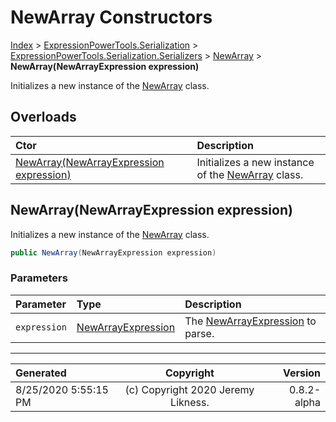 ﻿# NewArray Constructors

[Index](../index.md) > [ExpressionPowerTools.Serialization](ExpressionPowerTools.Serialization.a.md) > [ExpressionPowerTools.Serialization.Serializers](ExpressionPowerTools.Serialization.Serializers.n.md) > [NewArray](ExpressionPowerTools.Serialization.Serializers.NewArray.cs.md) > **NewArray(NewArrayExpression expression)**

Initializes a new instance of the [NewArray](ExpressionPowerTools.Serialization.Serializers.NewArray.cs.md) class.

## Overloads

| Ctor | Description |
| :-- | :-- |
| [NewArray(NewArrayExpression expression)](#newarraynewarrayexpression-expression) | Initializes a new instance of the [NewArray](ExpressionPowerTools.Serialization.Serializers.NewArray.cs.md) class. |

## NewArray(NewArrayExpression expression)

Initializes a new instance of the [NewArray](ExpressionPowerTools.Serialization.Serializers.NewArray.cs.md) class.

```csharp
public NewArray(NewArrayExpression expression)
```

### Parameters

| Parameter | Type | Description |
| :-- | :-- | :-- |
| `expression` | [NewArrayExpression](https://docs.microsoft.com/dotnet/api/system.linq.expressions.newarrayexpression) | The [NewArrayExpression](https://docs.microsoft.com/dotnet/api/system.linq.expressions.newarrayexpression) to parse. |



---

| Generated | Copyright | Version |
| :-- | :-: | --: |
| 8/25/2020 5:55:15 PM | (c) Copyright 2020 Jeremy Likness. | 0.8.2-alpha |
